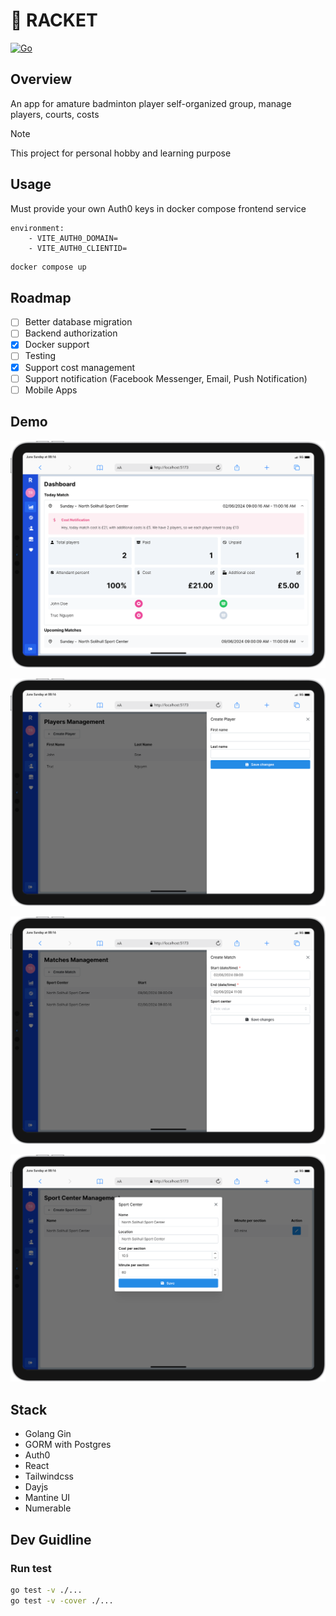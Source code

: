 # 🏸 RACKET

[![Go](https://github.com/truc9/racket/actions/workflows/go.yml/badge.svg)](https://github.com/truc9/racket/actions/workflows/go.yml)

## Overview
An app for amature badminton player self-organized group, manage players, courts, costs

> [!NOTE]
This project for personal hobby and learning purpose

## Usage
Must provide your own Auth0 keys in docker compose frontend service
```
environment:
    - VITE_AUTH0_DOMAIN=
    - VITE_AUTH0_CLIENTID=
```

```bash
docker compose up
```

## Roadmap
- [ ] Better database migration
- [ ] Backend authorization
- [x] Docker support
- [ ] Testing
- [x] Support cost management
- [ ] Support notification (Facebook Messenger, Email, Push Notification)
- [ ] Mobile Apps

## Demo
![demo](art/iPad-PRO-11-dashboard.png "Dashboard")

![demo](art/iPad-PRO-11-players.png "Players")

![demo](art/iPad-PRO-11-matches.png "Matches")

![demo](art/iPad-PRO-11-sportcenters.png "Sport Centers")

## Stack
- Golang Gin
- GORM with Postgres
- Auth0
- React
- Tailwindcss
- Dayjs
- Mantine UI
- Numerable


## Dev Guidline
### Run test
```bash
go test -v ./...
go test -v -cover ./...
```
